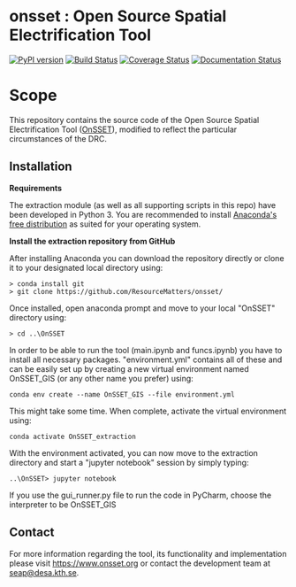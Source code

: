 onsset : Open Source Spatial Electrification Tool
=================================================

[![PyPI version](https://badge.fury.io/py/onsset.svg)](https://badge.fury.io/py/onsset)
[![Build Status](https://travis-ci.com/OnSSET/onsset.svg?branch=master)](https://travis-ci.com/OnSSET/onsset)
[![Coverage Status](https://coveralls.io/repos/github/OnSSET/onsset/badge.svg?branch=master)](https://coveralls.io/github/OnSSET/onsset?branch=master)
[![Documentation Status](https://readthedocs.org/projects/onsset/badge/?version=latest)](https://onsset.readthedocs.io/en/latest/?badge=latest)

# Scope

This repository contains the source code of the Open Source Spatial Electrification Tool
([OnSSET](http://www.onsset.org/)), modified to reflect the particular circumstances of the DRC. 


## Installation

**Requirements**

The extraction module (as well as all supporting scripts in this repo) have been developed in Python 3. You are recommended to install [Anaconda's free distribution](https://www.anaconda.com/distribution/) as suited for your operating system. 

**Install the extraction repository from GitHub**

After installing Anaconda you can download the repository directly or clone it to your designated local directory using:

```
> conda install git
> git clone https://github.com/ResourceMatters/onsset/
```
Once installed, open anaconda prompt and move to your local "OnSSET" directory using:
```
> cd ..\OnSSET
```

In order to be able to run the tool (main.ipynb and funcs.ipynb) you have to install all necessary packages. "environment.yml" contains all of these and can be easily set up by creating a new virtual environment named OnSSET_GIS (or any other name you prefer) using:

```
conda env create --name OnSSET_GIS --file environment.yml
```

This might take some time. When complete, activate the virtual environment using:

```
conda activate OnSSET_extraction
```

With the environment activated, you can now move to the extraction directory and start a "jupyter notebook" session by simply typing:

```
..\OnSSET> jupyter notebook 
```

If you use the gui_runner.py file to run the code in PyCharm, choose the interpreter to be OnSSET_GIS

## Contact
For more information regarding the tool, its functionality and implementation
please visit https://www.onsset.org or contact the development team
at seap@desa.kth.se.
